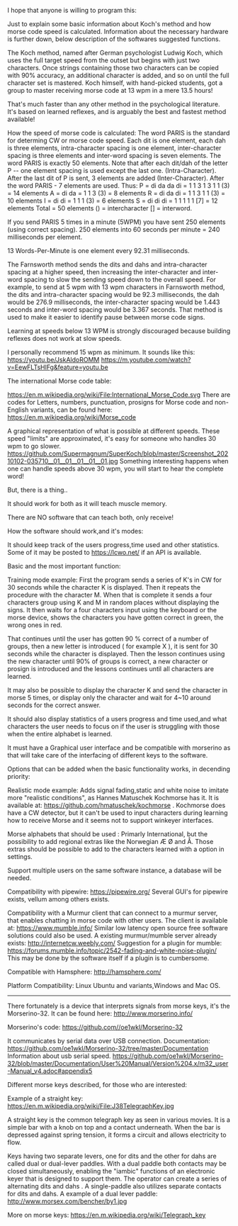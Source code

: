 I hope that anyone is willing to program this:

Just to explain some basic information about Koch's method and how morse code speed is calculated. Information about the necessary hardware is further down, below description of the softwares suggested functions.

The Koch method, named after German psychologist Ludwig Koch, which uses the full target speed from the outset but begins with just two characters. Once strings containing those two characters can be copied with 90% accuracy, an additional character is added, and so on until the full character set is mastered. Koch himself, with hand-picked students, got a group to master receiving morse code at 13 wpm in a mere 13.5 hours!

That's much faster than any other method in the psychological literature. It's based on learned reflexes, and is arguably the best and fastest method available!

How the speed of morse code is calculated: 
The word PARIS is the standard for determing CW or morse code speed. Each dit is one element, each dah is three elements, intra-character spacing is one element, inter-character spacing is three elements and inter-word spacing is seven elements. 
The word PARIS is exactly 50 elements. Note that after each dit/dah of the letter P -- one element spacing is used except the last one. (Intra-Character). After the last dit of P is sent, 3 elements are added (Inter-Character). After the word PARIS - 7 elements are used. Thus: P = di da da di = 1 1 3 1 3 1 1 (3) = 14 elements A = di da = 1 1 3 (3) = 8 elements R = di da di = 1 1 3 1 1 (3) = 10 elements I = di di = 1 1 1 (3) = 6 elements S = di di di = 1 1 1 1 1 [7] = 12 elements Total = 50 elements () = intercharacter [] = interword.

If you send PARIS 5 times in a minute (5WPM) you have sent 250 elements (using correct spacing). 250 elements into 60 seconds per minute = 240 milliseconds per element.

13 Words-Per-Minute is one element every 92.31 milliseconds. 

The Farnsworth method sends the dits and dahs and intra-character spacing at a higher speed, then increasing the inter-character and inter-word spacing to slow the sending speed down to the overall speed. For example, to send at 5 wpm with 13 wpm characters in Farnsworth method, the dits and intra-character spacing would be 92.3 milliseconds, the dah would be 276.9 milliseconds, the inter-character spacing would be 1.443 seconds and inter-word spacing would be 3.367 seconds.
That method is used to make it easier to identify pause between morse code signs.

Learning at speeds below 13 WPM is strongly discouraged because building reflexes does not work at slow speeds.

I personally recommend 15 wpm as minimum.
It sounds like this:
https://youtu.be/JskAldoROMM
https://m.youtube.com/watch?v=EewFLTsHlFg&feature=youtu.be

The international Morse code table:

https://en.m.wikipedia.org/wiki/File:International_Morse_Code.svg There are codes for Letters, numbers, punctuation, prosigns for Morse code and non-English variants, can be found here: https://en.m.wikipedia.org/wiki/Morse_code

A graphical representation of what is possible at different speeds. These speed "limits" are approximated, it's easy for someone who handles 30 wpm to go slower. https://github.com/Supermagnum/SuperKoch/blob/master/Screenshot_20210102-035710__01__01__01__01__01.jpg Something interesting happens when one can handle speeds above 30 wpm, you will start to hear the complete word!

But, there is a thing..

It should work for both as it will teach muscle memory.

There are NO software that can teach both, only receive!

How the software should work,and it's modes:

It should keep track of the users progress,time used and other statistics. Some of it may be posted to https://lcwo.net/ if an API is available.

Basic and the most important function:

Training mode example: First the program sends a series of K's in CW for 30 seconds while the character K is displayed. 
Then it repeats the procedure with the character M. When that is complete it sends a four characters group using K and M in random places without displaying the signs. 
It then waits for a four characters input using the keyboard or the morse device, shows the characters you have gotten correct in green, the wrong ones in red.
 
That continues until the user has gotten 90 % correct of a number of groups, then a new letter is introduced ( for example X ), it is sent for 30 seconds while the character is displayed. Then the lesson continues using the new character until 90% of groups is correct, a new character or prosign is introduced and the lessons continues until all characters are learned.

It may also be possible to display the character K and send the character in morse 5 times, or display only the character and wait for 4~10 around seconds for the correct answer.

It should also display statistics of a users progress and time used,and what characters the user needs to focus on if the user is struggling with those when the entire alphabet is learned.

It must have a Graphical user interface and be compatible with morserino as that will take care of the interfacing of different keys to the software. 

Options that can be added when the basic functionality works, in decending priority:

Realistic mode example: Adds signal fading,static and white noise to imitate more "realistic conditions", as Hannes Matuschek Kochmorse has it. 
It is available at: https://github.com/hmatuschek/kochmorse . 
Kochmorse does have a CW detector, but it can't be used to input characters during learning how to receive Morse and it seems not to support winkeyer interfaces. 

Morse alphabets that should be used : Primarly International, but the possibility to add regional extras like the Norwegian Æ Ø and Å. Those extras should be possible to add to the characters learned with a option in settings.

Support multiple users on the same software instance, a database will be needed.

Compatibility with pipewire: https://pipewire.org/ Several GUI's for pipewire exists, vellum among others exists.

Compatibility with a Murmur client that can connect to a murmur server, that enables chatting in morse code with other users. 
The client is available at: https://www.mumble.info/ Similar low latency open source free software solutions could also be used. A existing murmur/mumble server already exists: http://internetcw.weebly.com/ 
Suggestion for a plugin for mumble: https://forums.mumble.info/topic/2542-fading-and-white-noise-plugin/ 
This may be done by the software itself if a plugin is to cumbersome.

Compatible with Hamsphere: http://hamsphere.com/

Platform Compatibility: Linux Ubuntu and variants,Windows and Mac OS.

--------

There fortunately is a device that interprets signals from morse keys, it's the Morserino-32.
It can be found here: http://www.morserino.info/

Morserino's code: https://github.com//oe1wkl/Morserino-32

It communicates by serial data over USB connection. Documentation: https://github.com/oe1wkl/Morserino-32/tree/master/Documentation Information about usb serial speed. https://github.com/oe1wkl/Morserino-32/blob/master/Documentation/User%20Manual/Version%204.x/m32_user-Manual_v4.adoc#appendix5

Different morse keys described, for those who are interested:

Example of a straight key: https://en.m.wikipedia.org/wiki/File:J38TelegraphKey.jpg

A straight key is the common telegraph key as seen in various movies. It is a simple bar with a knob on top and a contact underneath. When the bar is depressed against spring tension, it forms a circuit and allows electricity to flow. 

Keys having two separate levers, one for dits and the other for dahs are called dual or dual-lever paddles. With a dual paddle both contacts may be closed simultaneously, enabling the "iambic" functions of an electronic keyer that is designed to support them. The operator can create a series of alternating dits and dahs . A single-paddle also utilizes separate contacts for dits and dahs. A example of a dual lever paddle: http://www.morsex.com/bencher/by1.jpg

More on morse keys: https://en.m.wikipedia.org/wiki/Telegraph_key





